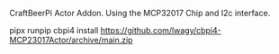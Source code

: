 CraftBeerPi Actor Addon.
Using the MCP32017 Chip  and I2c interface.

pipx runpip cbpi4 install https://github.com/lwagy/cbpi4-MCP23017Actor/archive/main.zip
